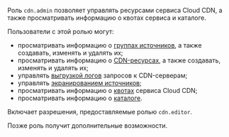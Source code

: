 Роль `cdn.admin` позволяет управлять ресурсами сервиса Cloud CDN, а также просматривать информацию о квотах сервиса и каталоге.

Пользователи с этой ролью могут:
* просматривать информацию о [группах источников](../../cdn/concepts/origins.md), а также создавать, изменять и удалять их;
* просматривать информацию о [CDN-ресурсах](../../cdn/concepts/resource.md), а также создавать, изменять и удалять их;
* управлять [выгрузкой логов](../../cdn/concepts/logs.md) запросов к CDN-серверам;
* управлять [экранированием источников](../../cdn/concepts/origins-shielding.md);
* просматривать информацию о [квотах](../../cdn/concepts/limits.md#cdn-quotas) сервиса Cloud CDN;
* просматривать информацию о [каталоге](../../resource-manager/concepts/resources-hierarchy.md#folder).

Включает разрешения, предоставляемые ролью `cdn.editor`.

Позже роль получит дополнительные возможности.